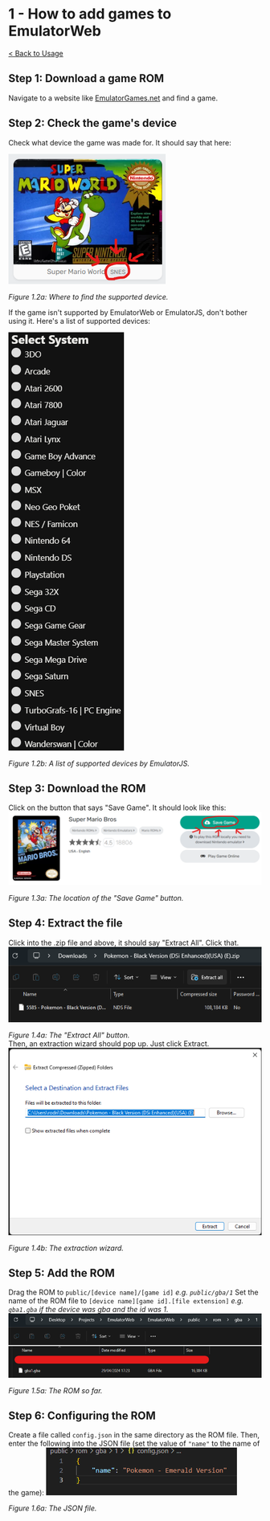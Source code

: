 # 1 - How to add games to EmulatorWeb

[< Back to Usage](README.md)

## Step 1: Download a game ROM

Navigate to a website like [EmulatorGames.net](https://emulatorgames.net) and find a game.

## Step 2: Check the game's device

Check what device the game was made for. It should say that here:

![Where to find the supported device](images/1.2a.png)


*Figure 1.2a: Where to find the supported device.*

If the game isn't supported by EmulatorWeb or EmulatorJS, don't bother using it. Here's a list of supported devices:

![A list of supported devices by EmulatorJS](images/1.2b.png)


*Figure 1.2b: A list of supported devices by EmulatorJS.*

## Step 3: Download the ROM

Click on the button that says "Save Game". It should look like this:
![Figure 1.3a: The location of the "Save Game" button.](images/1.3a.png)


*Figure 1.3a: The location of the "Save Game" button.*

## Step 4: Extract the file

Click into the .zip file and above, it should say "Extract All". Click that.
![Figure 1.4a: The "Extract All" button.](images/1.4a.png)


*Figure 1.4a: The "Extract All" button.*
<br>
Then, an extraction wizard should pop up. Just click Extract.
![Figure 1.4b: The extraction wizard.](images/1.4b.png)


*Figure 1.4b: The extraction wizard.*

## Step 5: Add the ROM

Drag the ROM to `public/[device name]/[game id]`
*e.g. `public/gba/1`*
Set the name of the ROM file to `[device name][game id].[file extension]`
*e.g. `gba1.gba` if the device was gba and the id was 1*.
![Figure 1.5a: The ROM so far.](images/1.5a.png)

*Figure 1.5a: The ROM so far.*

## Step 6: Configuring the ROM

Create a file called `config.json` in the same directory as the ROM file.
Then, enter the following into the JSON file (set the value of `"name"` to the name of the game):
![Figure 1.6a: The JSON file.](images/1.6a.png)

*Figure 1.6a: The JSON file.*
